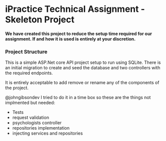 # iPractice Technical Assignment - Skeleton Project
#### We have created this project to reduce the setup time required for our assignment. If and how it is used is entirely at your discretion.

### Project Structure
This is a simple ASP.Net core API project setup to run using SQLite. There is an initial migration to create and seed the database and two controllers with the required endpoints.

It is entirely acceptable to add remove or rename any of the components of the project.

@johngibsondev
I tried to do it in a time box so these are the things not implmented but needed:
- Tests
- request validation
- psychologists controller
- repositories implementation
- injecting services and repositories
